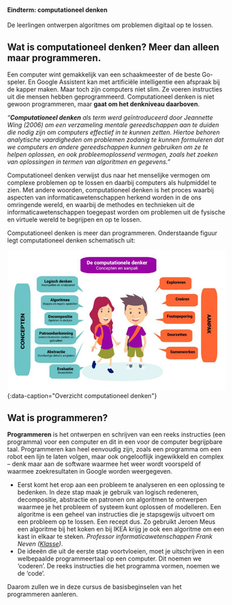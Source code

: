 <div class="callout callout-info">
  <h4>Eindterm: computationeel denken</h4>
  <p>De leerlingen ontwerpen algoritmes om problemen digitaal op te lossen. </p>
</div>

## Wat is computationeel denken? Meer dan alleen maar programmeren.
Een computer wint gemakkelijk van een schaakmeester of de beste Go-speler. En Google Assistent kan met artificiële intelligentie een afspraak bij de kapper maken. 
Maar toch zijn computers niet slim. Ze voeren instructies uit die mensen hebben geprogrammeerd. Computationeel denken is niet gewoon programmeren, maar **gaat om het denkniveau daarboven**. 

<div class="callout callout-info">
  <p><i>“<b>Computationeel denken</b> als term werd geïntroduceerd door Jeannette Wing (2006) om een verzameling mentale gereedschappen aan te duiden die nodig zijn om computers effectief in te kunnen zetten. Hiertoe behoren analytische vaardigheden om problemen zodanig te kunnen formuleren dat we computers en andere gereedschappen kunnen gebruiken om ze te helpen oplossen, en ook probleemoplossend vermogen, zoals het zoeken van oplossingen in termen van algoritmen en gegevens.”</i> </p>
</div>

Computationeel denken verwijst dus naar het menselijke vermogen om complexe problemen op te lossen en daarbij computers als hulpmiddel te zien. Met andere woorden, computationeel denken is het proces waarbij aspecten van informaticawetenschappen herkend worden in de ons omringende wereld, en waarbij de methodes en technieken uit de informaticawetenschappen toegepast worden om problemen uit de fysische en virtuele wereld te begrijpen en op te lossen. 

Computationeel denken is meer dan programmeren. Onderstaande figuur legt computationeel denken schematisch uit:

![Overzicht computationeel denken](media/vertaling_barefoot.jpg){:data-caption="Overzicht computationeel denken"}

## Wat is programmeren?
**Programmeren** is het ontwerpen en schrijven van een reeks instructies (een programma) voor een computer en dit in een voor de computer begrijpbare taal.
Programmeren kan heel eenvoudig zijn, zoals een programma om een robot een lijn te laten volgen, maar ook ongelooflijk ingewikkeld en complex – denk maar aan de
software waarmee het weer wordt voorspeld of waarmee zoekresultaten in Google worden weergegeven.

* Eerst komt het erop aan een probleem te analyseren en een oplossing te bedenken. In deze stap maak je gebruik van logisch redeneren, decompositie, abstractie en
patronen om algoritmen te ontwerpen waarmee je het probleem of systeem kunt oplossen of modelleren. Een algoritme is een geheel van instructies die je stapsgewijs uitvoert om een probleem op te lossen. Een recept dus. Zo gebruikt Jeroen Meus een algoritme bij het koken en bij IKEA krijg je ook een algoritme om een kast in elkaar te steken. <i>Professor informaticawetenschappen Frank Neven (<a href="[https://www.vrt.be/vrtnws/nl/2017/12/04/opinie-frederik-de-bosschere-algoritmes/](https://www.klasse.be/213656/kunnen-jouw-leerlingen-al-computationeel-denken/)">Klasse</a>)</i>.
* De ideeën die uit de eerste stap voortvloeien, moet je uitschrijven in een welbepaalde programmeertaal op een computer. Dit noemen we ‘coderen’. De reeks instructies die het programma vormen, noemen we de ‘code’.

Daarom zullen we in deze cursus de basisbeginselen van het programmeren aanleren.
